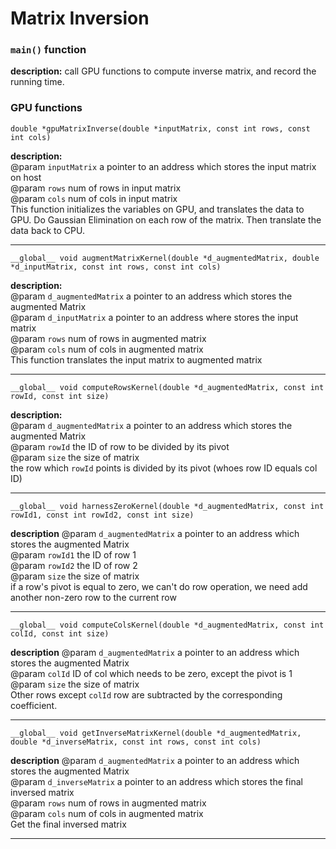 # Matrix Inversion
### `main()` function
**description:**
call GPU functions to compute inverse matrix, and record the running time.


### GPU functions

    double *gpuMatrixInverse(double *inputMatrix, const int rows, const int cols)
**description:** <br>
@param `inputMatrix`  a pointer to an address which stores the input matrix on host<br>
@param `rows`  num of rows in input matrix <br>
@param `cols`  num of cols in input matrix <br>
This function initializes the variables on GPU, and translates the data to GPU. Do Gaussian Elimination on each row of the matrix. Then translate the data back to CPU. <br>
___

    __global__ void augmentMatrixKernel(double *d_augmentedMatrix, double *d_inputMatrix, const int rows, const int cols)
**description:** <br>
@param `d_augmentedMatrix`  a pointer to an address which stores the augmented Matrix <br>
@param `d_inputMatrix`  a pointer to an address where stores the input matrix <br>
@param `rows`  num of rows in augmented matrix <br>
@param `cols`  num of cols in augmented matrix <br>
This function translates the input matrix to augmented matrix <br>
___


    __global__ void computeRowsKernel(double *d_augmentedMatrix, const int rowId, const int size)
**description:** <br>
@param `d_augmentedMatrix`  a pointer to an address which stores the augmented Matrix <br>
@param `rowId`  the ID of row to be divided by its pivot <br>
@param `size`  the size of matrix <br>
the row which `rowId` points is divided by its pivot (whoes row ID equals col ID) <br>
___

    __global__ void harnessZeroKernel(double *d_augmentedMatrix, const int rowId1, const int rowId2, const int size)
**description**
@param `d_augmentedMatrix`  a pointer to an address which stores the augmented Matrix <br>
@param `rowId1`  the ID of row 1 <br>
@param `rowId2`  the ID of row 2 <br>
@param `size`  the size of matrix <br>
if a row's pivot is equal to zero, we can't do row operation, we need add another non-zero row to the current row <br>
___

    __global__ void computeColsKernel(double *d_augmentedMatrix, const int colId, const int size)
**description**
@param `d_augmentedMatrix`  a pointer to an address which stores the augmented Matrix <br>
@param `colId`  ID of col which needs to be zero, except the pivot is 1 <br>
@param `size`  the size of matrix <br>
Other rows except `colId` row are subtracted by the corresponding coefficient.
___

    __global__ void getInverseMatrixKernel(double *d_augmentedMatrix, double *d_inverseMatrix, const int rows, const int cols)
**description**
@param `d_augmentedMatrix`  a pointer to an address which stores the augmented Matrix <br>
@param `d_inverseMatrix`  a pointer to an address which stores the final inversed matrix <br>
@param `rows`  num of rows in augmented matrix <br>
@param `cols`  num of cols in augmented matrix <br>
Get the final inversed matrix
___
